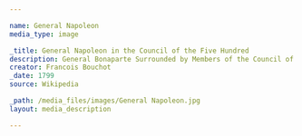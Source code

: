```yaml
---

name: General Napoleon
media_type: image

_title: General Napoleon in the Council of the Five Hundred
description: General Bonaparte Surrounded by Members of the Council of Five Hundred in Saint-Cloud during the Coup of 18 Brumaire
creator: Francois Bouchot
_date: 1799
source: Wikipedia

_path: /media_files/images/General Napoleon.jpg 
layout: media_description

---
```

